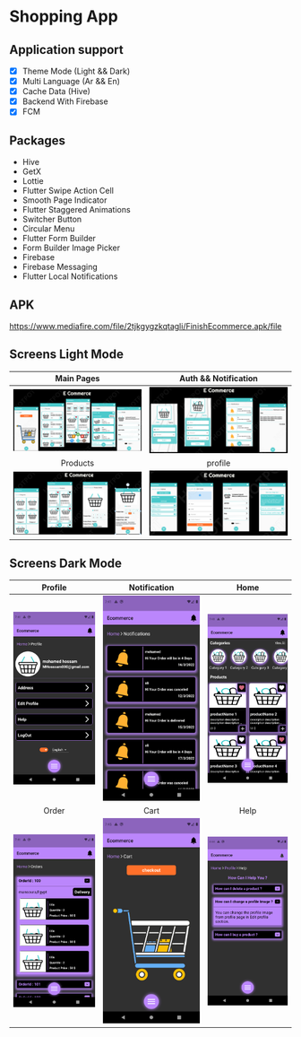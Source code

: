 # Shopping App

## Application support 
- [x] Theme Mode (Light && Dark)
- [x] Multi Language (Ar && En)
- [x] Cache Data (Hive)
- [x] Backend With Firebase
- [x] FCM 

## Packages

- Hive
- GetX
- Lottie
- Flutter Swipe Action Cell
- Smooth Page Indicator
- Flutter Staggered Animations
- Switcher Button
- Circular Menu
- Flutter Form Builder
- Form Builder Image Picker
- Firebase
- Firebase Messaging
- Flutter Local Notifications

## APK
https://www.mediafire.com/file/2tjkgygzkqtagli/FinishEcommerce.apk/file

## Screens Light Mode

| Main Pages | Auth && Notification |
|:------:|:-------:|
|![](./home.png)|![](./auth.png)|
| Products |profile|
|![](./products.png)|![](./profile.png)|


## Screens Dark Mode

| Profile | Notification|Home|
|:------:|:------:|:------:|
|![](./Screenshot_1647711680.png)|![](./Screenshot_1647711686.png)|![](./Screenshot_1647711694.png)|
| Order |Cart| Help |
|![](./Screenshot_1647711702.png)|![](./Screenshot_1647711938.png)|![](./Screenshot_1649342679.png)|
